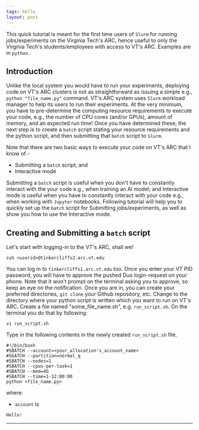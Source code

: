 ```yaml
---
tags: hello
layout: post
---
```

This quick tutorial is meant for the first time users of `Slurm` for running
jobs/experiments on the Virginia Tech's ARC, hence useful to only the Virginia
Tech's students/employees with access to VT's ARC. Examples are in `python`.

## Introduction
Unlike the local system you would have to run your experiments, deploying code on
VT's ARC clusters is not as straightforward as issuing a simple e.g., `python
"file_name.py"` command. VT's ARC system uses `Slurm` workload manager to help its
users to run their experiments. At the very minimum, you have to pre-determine the
computing resource requirements to execute your code, e.g., the number of CPU cores
(and/or GPUs), amount of memory, and an expected run time! Once you have determined
these, the next step is to create a `batch` script stating your resource requirements
and the python script, and then submitting that `batch` script to `Slurm`.

Note that there are two basic ways to execute your code on VT's ARC that I
know of -
* Submitting a `batch` script, and
* Interactive mode

Submitting a `batch` script is useful when you don't have to constantly interact
with the your code e.g., when training an AI model; and Interactive mode is useful
when you have to constantly interact with your code e.g., when working with `Jupyter`
notebooks. Following tutorial will help you to quickly set up the `batch` script
for Submitting jobs/experiments, as well as show you how to use the Interactive mode.

## Creating and Submitting a `batch` script
Let's start with logging-in to the VT's ARC, shall we!
```
ssh <userid>@tinkercliffs2.arc.vt.edu
```
You can log in to `tinkercliffs1.arc.vt.edu` too. Once you enter your VT PID
password, you will have to approve the pushed Duo login-request on your phone. Note
that it won't prompt on the terminal asking you to approve, so keep an eye on the
notification. Once you are in, you can create your preferred directories, `git clone`
your Github repository, etc. Change to the directory where your python script is
written which you want to run on VT's ARC. Create a file named "some\_file\_name.sh",
e.g. `run_script.sh`. On the terminal you do that by following:
```
vi run_script.sh
```
Type in the following contents in the newly created `run_script.sh` file.
```
#!/bin/bash
#SBATCH --account=<your_allocation's_account_name>
#SbATCH --partition=normal_q
#SBATCH --nodes=1
#SBATCH --cpus-per-task=1
#SBATCH --mem=4G
#SBATCH --time=1-12:00:00
python <file_name.py>
```
where:
* `account` is

```python
Hello!
```

---
